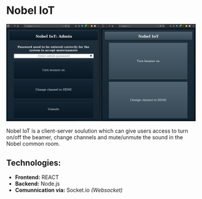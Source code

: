 # Nobel IoT
![alt text](https://raw.githubusercontent.com/Gamped/Nobel_IoT/master/Documentation/NobelIOT.png)

Nobel IoT is a client-server soulution which can give users access to turn on/off the beamer, change channels and mute/unmute the sound in the Nobel common room. 

## Technologies: 
- **Frontend:** REACT
- **Backend:** Node.js
- **Comunnication via:** Socket.io *(Websocket)*
